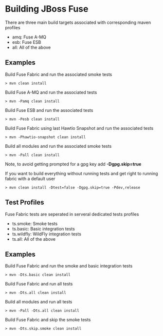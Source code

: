 Building JBoss Fuse
===================

There are three main build targets associated with corresponding maven profiles

* amq: Fuse A-MQ
* esb: Fuse ESB
* all: All of the above

Examples
--------

Build Fuse Fabric and run the associated smoke tests

    > mvn clean install
    
Build Fuse A-MQ and run the associated tests

    > mvn -Pamq clean install
    
Build Fuse ESB and run the associated tests

    > mvn -Pesb clean install
    
Build Fuse Fabric using last Hawtio Snapshot and run the associated tests

    > mvn -Phawtio-snapshot clean install
    
Build all modules and run the associated smoke tests

    > mvn -Pall clean install

Note, to avoid getting prompted for a gpg key add **-Dgpg.skip=true**

If you want to build everything without running tests and get right to running fabric with a default user

    > mvn clean install -Dtest=false -Dgpg.skip=true -Pdev,release
    
Test Profiles
-------------

Fuse Fabric tests are seperated in serveral dedicated tests profiles

* ts.smoke:   Smoke tests
* ts.basic:   Basic integration tests
* ts.wildfly: WildFly integration tests
* ts.all:     All of the above

Examples
--------

Build Fuse Fabric and run the smoke and basic integration tests

    > mvn -Dts.basic clean install
    
Build Fuse Fabric and run all tests

    > mvn -Dts.all clean install
    
Build all modules and run all tests

    > mvn -Pall -Dts.all clean install
    
Build Fuse Fabric and skip the smoke tests

    > mvn -Dts.skip.smoke clean install
    
